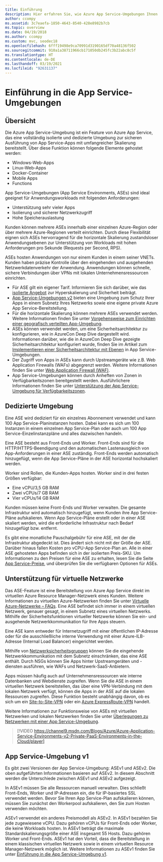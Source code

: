 ```yaml
---
title: Einführung
description: Hier erfahren Sie, wie Azure App Service-Umgebungen Ihnen helfen, Ihre Apps in einer vollständig isolierten und dedizierten Umgebung zu skalieren, zu schützen und zu optimieren.
author: ccompy
ms.assetid: 3c7eaefa-1850-4643-8540-428e8982b7cb
ms.topic: overview
ms.date: 04/19/2018
ms.author: ccompy
ms.custom: mvc, seodec18
ms.openlocfilehash: 6fff19498e9ca70991d3190165df70a48136f502
ms.sourcegitcommit: 910a1a38711966cb171050db245fc3b22abc8c5f
ms.translationtype: HT
ms.contentlocale: de-DE
ms.lasthandoff: 03/19/2021
ms.locfileid: "92631137"
---
```

# <a name="introduction-to-the-app-service-environments"></a>Einführung in die App Service-Umgebungen #
## <a name="overview"></a>Übersicht ##

Die Azure App Service-Umgebung ist ein Feature von Azure App Service, das eine vollständig isolierte und dedizierte Umgebung zur sicheren Ausführung von App Service-Apps mit umfangreicher Skalierung bereitstellt. Über diese Funktion können folgende Elemente gehostet werden:

* Windows-Web-Apps
* Linux-Web-Apps 
* Docker-Container
* Mobile Apps
* Functions

App Service-Umgebungen (App Service Environments, ASEs) sind ideal geeignet für Anwendungsworkloads mit folgenden Anforderungen:

* Unterstützung sehr vieler Apps
* Isolierung und sicherer Netzwerkzugriff
* Hohe Speicherauslastung

Kunden können mehrere ASEs innerhalb einer einzelnen Azure-Region oder über mehrere Azure-Regionen verteilt einrichten. Durch diese Flexibilität eignen sich ASEs hervorragend für die horizontale Skalierung zustandsloser Anwendungsebenen zur Unterstützung von Workloads mit hohen Anforderungen pro Sekunde (Requests per Second, RPS).

ASEs hosten Anwendungen von nur einem Kunden in einem seiner VNETs. Kunden haben präzise Kontrolle über den eingehenden und ausgehenden Netzwerkdatenverkehr der Anwendung. Anwendungen können schnelle, sichere Verbindungen über VPNs mit lokalen Unternehmensressourcen einrichten.

* Für ASE gilt ein eigener Tarif. Informieren Sie sich darüber, wie das [isolierte Angebot](https://channel9.msdn.com/Shows/Azure-Friday/Security-and-Horsepower-with-App-Service-The-New-Isolated-Offering?term=app%20service%20environment) zur Hyperskalierung und Sicherheit beiträgt.
* [App Service-Umgebungen v2](https://channel9.msdn.com/Blogs/Azure/Azure-Application-Service-Environments-v2-Private-PaaS-Environments-in-the-Cloud?term=app%20service%20environment) bieten eine Umgebung zum Schutz Ihrer Apps in einem Subnetz Ihres Netzwerks sowie eine eigene private Azure App Service-Bereitstellung.
* Für die horizontale Skalierung können mehrere ASEs verwendet werden. Weitere Informationen finden Sie unter [Vorgehensweise zum Einrichten einer geografisch verteilten App-Umgebung](app-service-app-service-environment-geo-distributed-scale.md).
* ASEs können verwendet werden, um eine Sicherheitsarchitektur zu konfigurieren, wie in AzureCon Deep Dive dargestellt wird. Informationen darüber, wie die in AzureCon Deep Dive gezeigte Sicherheitsarchitektur konfiguriert wurde, finden Sie im Artikel zum [Implementieren einer Sicherheitsarchitektur mit Ebenen](app-service-app-service-environment-layered-security.md) in App Service-Umgebungen.
* Der Zugriff von Apps in ASEs kann durch Upstreamgeräte wie z.B. Web Application Firewalls (WAFs) abgegrenzt werden. Weitere Informationen finden Sie unter [Web Application Firewall (WAF)][AppGW].
* App Service-Umgebungen können durch Anheften von Zonen in Verfügbarkeitszonen bereitgestellt werden.  Ausführlichere Informationen finden Sie unter [Unterstützung der App Service-Umgebung für Verfügbarkeitszonen][ASEAZ].

## <a name="dedicated-environment"></a>Dedizierte Umgebung ##

Eine ASE wird dediziert für ein einzelnes Abonnement verwendet und kann 100 App Service-Planinstanzen hosten. Dabei kann es sich um 100 Instanzen in einem einzelnen App Service-Plan oder auch um 100 App Service-Einzelinstanzpläne und alles dazwischen handeln.

Eine ASE besteht aus Front-Ends und Worker. Front-Ends sind für die HTTP/HTTPS-Beendigung und den automatischen Lastenausgleich von App-Anforderungen in einer ASE zuständig. Front-Ends werden automatisch hinzugefügt, wenn die App Service-Pläne in der ASE horizontal hochskaliert werden.

Worker sind Rollen, die Kunden-Apps hosten. Worker sind in drei festen Größen verfügbar:

* Eine vCPU/3,5 GB RAM
* Zwei vCPUs/7 GB RAM
* Vier vCPUs/14 GB RAM

Kunden müssen keine Front-Ends und Worker verwalten. Die gesamte Infrastruktur wird automatisch hinzugefügt, wenn Kunden ihre App Service-Pläne aufskalieren. Wenn App Service-Pläne erstellt oder in einer ASE skaliert werden, wird die erforderliche Infrastruktur nach Bedarf hinzugefügt bzw. entfernt.

Es gibt eine monatliche Pauschalgebühr für eine ASE, mit der die Infrastruktur abgedeckt ist. Dies ändert sich nicht mit der Größe der ASE. Darüber hinaus fallen Kosten pro vCPU-App Service-Plan an. Alle in einer ASE gehosteten Apps befinden sich in der isolierten Preis-SKU. Um Informationen zu den Preisen für eine ASE zu erhalten, lesen Sie die Seite [App Service-Preise][Pricing], und überprüfen Sie die verfügbaren Optionen für ASEs.

## <a name="virtual-network-support"></a>Unterstützung für virtuelle Netzwerke ##

Das ASE-Feature ist eine Bereitstellung von Azure App Service direkt im virtuellen Azure Resource Manager-Netzwerk eines Kunden. Weitere Informationen zu virtuellen Azure-Netzwerken finden Sie unter [Virtuelle Azure-Netzwerke – FAQs](../../virtual-network/virtual-networks-faq.md). Eine ASE befindet sich immer in einem virtuellen Netzwerk, genauer gesagt, in einem Subnetz eines virtuellen Netzwerks. Mithilfe der Sicherheitsfunktionen virtueller Netzwerke können Sie ein- und ausgehende Netzwerkkommunikation für Ihre Apps steuern.

Eine ASE kann entweder für Internetzugriff mit einer öffentlichen IP-Adresse oder für die ausschließliche interne Verwendung mit einer Azure-ILB-Adresse (Internal Load Balancer) eingerichtet werden.

Mithilfe von [Netzwerksicherheitsgruppen][NSGs] können Sie die eingehende Netzwerkkommunikation mit dem Subnetz einschränken, das eine ASE enthält. Durch NSGs können Sie Apps hinter Upstreamgeräten und -diensten ausführen, wie WAFs und Netzwerk-SaaS-Anbietern.

Apps müssen häufig auch auf Unternehmensressourcen wie interne Datenbanken und Webdienste zugreifen. Wenn Sie die ASE in einem virtuellen Netzwerk bereitstellen, das über eine VPN-Verbindung mit dem lokalen Netzwerk verfügt, können die Apps in der ASE auf die lokalen Ressourcen zugreifen. Diese Funktion besteht unabhängig davon, ob es sich um ein [Site-to-Site-VPN](../../vpn-gateway/vpn-gateway-multi-site.md) oder ein [Azure ExpressRoute-VPN](https://azure.microsoft.com/services/expressroute/) handelt.

Weitere Informationen zur Funktionsweise von ASEs mit virtuellen Netzwerken und lokalen Netzwerken finden Sie unter [Überlegungen zu Netzwerken mit einer App Service-Umgebung][ASENetwork].

> [!VIDEO https://channel9.msdn.com/Blogs/Azure/Azure-Application-Service-Environments-v2-Private-PaaS-Environments-in-the-Cloud/player]

## <a name="app-service-environment-v1"></a>App Service-Umgebung v1 ##

Es gibt zwei Versionen der App Service-Umgebung: ASEv1 und ASEv2. Die oben aufgeführten Informationen basieren auf ASEv2. In diesem Abschnitt werden die Unterschiede zwischen ASEv1 und ASEv2 aufgezeigt. 

In ASEv1 müssen Sie alle Ressourcen manuell verwalten. Dies schließt Front-Ends, Worker und IP-Adressen ein, die für IP-basiertes SSL verwendet werden. Bevor Sie Ihren App Service-Plan aufskalieren können, müssen Sie zunächst den Workerpool aufskalieren, den Sie zum Hosten verwenden möchten.

ASEv1 verwendet ein anderes Preismodell als ASEv2. In ASEv1 bezahlen Sie jede zugewiesene vCPU. Dazu gehören vCPUs für Front-Ends oder Worker, die keine Workloads hosten. In ASEv1 beträgt die maximale Standardskalierungsgröße einer ASE insgesamt 55 Hosts. Dazu gehören Worker und Front-Ends. ASEv1 hat den Vorteil, dass die Bereitstellung in einem klassischen virtuellen Netzwerk sowie in einem virtuellen Resource Manager-Netzwerk möglich ist. Weitere Informationen zu ASEv1 finden Sie unter [Einführung in die App Service-Umgebung v1][ASEv1Intro].

<!--Links-->
[App Service Environments v2]: https://channel9.msdn.com/Blogs/Azure/Azure-Application-Service-Environments-v2-Private-PaaS-Environments-in-the-Cloud?term=app%20service%20environment
[Isolated offering]: https://channel9.msdn.com/Shows/Azure-Friday/Security-and-Horsepower-with-App-Service-The-New-Isolated-Offering?term=app%20service%20environment
[Intro]: ./intro.md
[MakeExternalASE]: ./create-external-ase.md
[MakeASEfromTemplate]: ./create-from-template.md
[MakeILBASE]: ./create-ilb-ase.md
[ASENetwork]: ./network-info.md
[UsingASE]: ./using-an-ase.md
[UDRs]: ../../virtual-network/virtual-networks-udr-overview.md
[NSGs]: ../../virtual-network/network-security-groups-overview.md
[ConfigureASEv1]: app-service-web-configure-an-app-service-environment.md
[ASEv1Intro]: app-service-app-service-environment-intro.md
[webapps]: ../overview.md
[mobileapps]: /previous-versions/azure/app-service-mobile/app-service-mobile-value-prop
[Functions]: ../../azure-functions/index.yml
[Pricing]: https://azure.microsoft.com/pricing/details/app-service/
[ARMOverview]: ../../azure-resource-manager/management/overview.md
[ConfigureSSL]: ../configure-ssl-certificate.md
[Kudu]: https://azure.microsoft.com/resources/videos/super-secret-kudu-debug-console-for-azure-web-sites/
[ASEWAF]: app-service-app-service-environment-web-application-firewall.md
[AppGW]: ../../web-application-firewall/ag/ag-overview.md
[ASEAZ]: https://azure.github.io/AppService/2019/12/12/App-Service-Environment-Support-for-Availability-Zones.html
